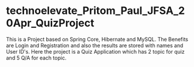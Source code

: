 # technoelevate_Pritom_Paul_JFSA_20Apr_QuizProject

This is a Project based on Spring Core, Hibernate and MySQL.
The Benefits are Login and Registration and also the results are stored with names and User ID's.
Here the project is a Quiz Application which has 2 topic for quiz and  5 Q/A for each topic.
